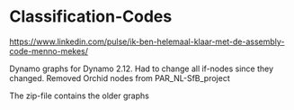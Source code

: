 # Classification-Codes
https://www.linkedin.com/pulse/ik-ben-helemaal-klaar-met-de-assembly-code-menno-mekes/

Dynamo graphs for Dynamo 2.12.
Had to change all if-nodes since they changed.
Removed Orchid nodes from PAR_NL-SfB_project

The zip-file contains the older graphs
